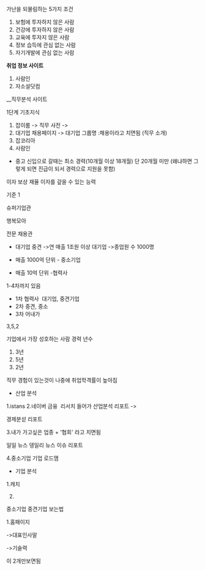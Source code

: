 가난을 되물림하는 5가지 조건
1. 보험에 투자하지 않은 사람
2. 건강에 투자하지 않은 사람
3. 교육에 투자지 않은 사람
4. 정보 습득에 관심 없는 사람
5. 자기개발에 관심 없는 사람

**취업 정보 사이트**
1. 사람인
2. 자소설닷컴

__직무분석 사이트

1단계 기초지식

1. 잡이룸 -> 직무 사전 ->
2. 대기업 채용페이지 -> 대기업 그룹명 :채용이라고 치면됨 (직무 소개)
3. 잡코리아
4. 사람인

- 중고 신입으로 갈때는 최소 경력(10개월 이상 18개월) 단 20개월 미만 (왜냐하면 그렇게 되면 진급이 되서 경력으로 지원을 못함)

이자 보상 재율 이자를 갚을 수 있는 능력 

기준 1

  

슈퍼기업관

행복모아

  

  

전문 채용관

  

  

- 대기업 중견
	->연 매출 1조원 이상 대기업
	->종업원 수 1000명

- 매출 1000억 단위 - 중소기업

- 매출 10억 단위 -협력사

1-4차까지 있음

- 1차 협력사 
대기업, 중견기업
- 2차
중견, 중소
- 3차
어내가 


3,5,2

  

기업에서 가장 성호하는 사람 경력 년수
1. 3년
2. 5년
3. 2년


직무 경험이 있는것이 나중에 취업학격률이 높아짐

  

  

- 산업 분석

1.istans
2.네이버 금융 
리서치 들어가
산업분석 리포트 -> 

경제분섣 리포트

3.내가 가고싶은 업종 + '협회' 라고 치면됨

일일 뉴스
뎅일리 뉴스
이슈 리포트

4.중소기업 기업 로드맴

  

- 기업 분석

1.캐치

2.

  

  

중소기업 중견기업 보는법

1.홈패이지

->대표인사말

->기술력

  

이 2개만보면됨